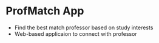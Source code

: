 # ProfMatch App

- Find the best match professor based on study interests
- Web-based applicaion to connect with professor